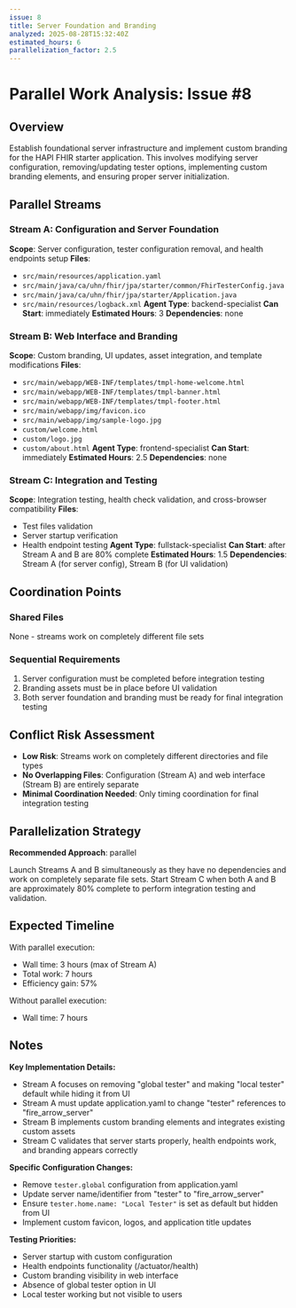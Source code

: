 ```yaml
---
issue: 8
title: Server Foundation and Branding
analyzed: 2025-08-28T15:32:40Z
estimated_hours: 6
parallelization_factor: 2.5
---
```


# Parallel Work Analysis: Issue #8

## Overview
Establish foundational server infrastructure and implement custom branding for the HAPI FHIR starter application. This involves modifying server configuration, removing/updating tester options, implementing custom branding elements, and ensuring proper server initialization.

## Parallel Streams

### Stream A: Configuration and Server Foundation
**Scope**: Server configuration, tester configuration removal, and health endpoints setup
**Files**:
- `src/main/resources/application.yaml`
- `src/main/java/ca/uhn/fhir/jpa/starter/common/FhirTesterConfig.java`
- `src/main/java/ca/uhn/fhir/jpa/starter/Application.java`
- `src/main/resources/logback.xml`
**Agent Type**: backend-specialist
**Can Start**: immediately
**Estimated Hours**: 3
**Dependencies**: none

### Stream B: Web Interface and Branding
**Scope**: Custom branding, UI updates, asset integration, and template modifications
**Files**:
- `src/main/webapp/WEB-INF/templates/tmpl-home-welcome.html`
- `src/main/webapp/WEB-INF/templates/tmpl-banner.html`
- `src/main/webapp/WEB-INF/templates/tmpl-footer.html`
- `src/main/webapp/img/favicon.ico`
- `src/main/webapp/img/sample-logo.jpg`
- `custom/welcome.html`
- `custom/logo.jpg`
- `custom/about.html`
**Agent Type**: frontend-specialist
**Can Start**: immediately
**Estimated Hours**: 2.5
**Dependencies**: none

### Stream C: Integration and Testing
**Scope**: Integration testing, health check validation, and cross-browser compatibility
**Files**:
- Test files validation
- Server startup verification
- Health endpoint testing
**Agent Type**: fullstack-specialist
**Can Start**: after Stream A and B are 80% complete
**Estimated Hours**: 1.5
**Dependencies**: Stream A (for server config), Stream B (for UI validation)

## Coordination Points

### Shared Files
None - streams work on completely different file sets

### Sequential Requirements
1. Server configuration must be completed before integration testing
2. Branding assets must be in place before UI validation
3. Both server foundation and branding must be ready for final integration testing

## Conflict Risk Assessment
- **Low Risk**: Streams work on completely different directories and file types
- **No Overlapping Files**: Configuration (Stream A) and web interface (Stream B) are entirely separate
- **Minimal Coordination Needed**: Only timing coordination for final integration testing

## Parallelization Strategy

**Recommended Approach**: parallel

Launch Streams A and B simultaneously as they have no dependencies and work on completely separate file sets. Start Stream C when both A and B are approximately 80% complete to perform integration testing and validation.

## Expected Timeline

With parallel execution:
- Wall time: 3 hours (max of Stream A)
- Total work: 7 hours
- Efficiency gain: 57%

Without parallel execution:
- Wall time: 7 hours

## Notes

**Key Implementation Details:**
- Stream A focuses on removing "global tester" and making "local tester" default while hiding it from UI
- Stream A must update application.yaml to change "tester" references to "fire_arrow_server"
- Stream B implements custom branding elements and integrates existing custom assets
- Stream C validates that server starts properly, health endpoints work, and branding appears correctly

**Specific Configuration Changes:**
- Remove `tester.global` configuration from application.yaml
- Update server name/identifier from "tester" to "fire_arrow_server" 
- Ensure `tester.home.name: "Local Tester"` is set as default but hidden from UI
- Implement custom favicon, logos, and application title updates

**Testing Priorities:**
- Server startup with custom configuration
- Health endpoints functionality (/actuator/health)
- Custom branding visibility in web interface
- Absence of global tester option in UI
- Local tester working but not visible to users